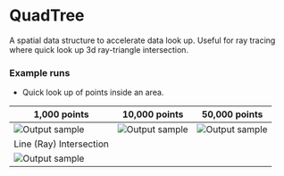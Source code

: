 # QuadTree
A spatial data structure to accelerate data look up. Useful for ray tracing where quick look up 3d ray-triangle intersection. 
### Example runs
- Quick look up of points inside an area.

| 1,000 points | 10,000 points| 50,000 points |
| ------------- | ------------- | ------------- |
| ![Output sample](https://github.com/DharshanV/QuadTree/blob/master/Examples/example1.gif)  | ![Output sample](https://github.com/DharshanV/QuadTree/blob/master/Examples/example2.gif)  | ![Output sample](https://github.com/DharshanV/QuadTree/blob/master/Examples/example3.gif)|
| Line (Ray) Intersection |
| ![Output sample](https://github.com/DharshanV/QuadTree/blob/master/Examples/example5.gif)|
